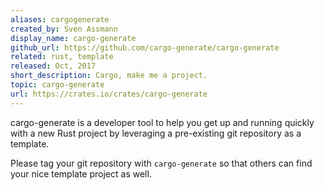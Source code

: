 ```yaml
---
aliases: cargogenerate 
created_by: Sven Assmann
display_name: cargo-generate
github_url: https://github.com/cargo-generate/cargo-generate
related: rust, template
released: Oct, 2017
short_description: Cargo, make me a project.
topic: cargo-generate 
url: https://crates.io/crates/cargo-generate
---
```

cargo-generate is a developer tool to help you get up and running quickly with a new Rust project by leveraging a pre-existing git repository as a template.

Please tag your git repository with `cargo-generate` so that others can find your nice template project as well.